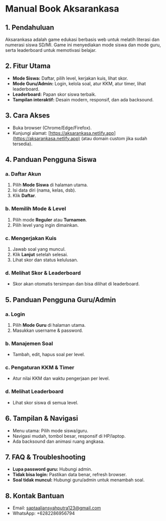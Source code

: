 # Manual Book Aksarankasa

## 1. Pendahuluan

Aksarankasa adalah game edukasi berbasis web untuk melatih literasi dan numerasi siswa SD/MI. Game ini menyediakan mode siswa dan mode guru, serta leaderboard untuk memotivasi belajar.

## 2. Fitur Utama

- **Mode Siswa:** Daftar, pilih level, kerjakan kuis, lihat skor.
- **Mode Guru/Admin:** Login, kelola soal, atur KKM, atur timer, lihat leaderboard.
- **Leaderboard:** Papan skor siswa terbaik.
- **Tampilan interaktif:** Desain modern, responsif, dan ada backsound.

## 3. Cara Akses

- Buka browser (Chrome/Edge/Firefox).
- Kunjungi alamat: [https://aksarankasa.netlify.app](https://aksarankasa.netlify.app) (atau domain custom jika sudah tersedia).

## 4. Panduan Pengguna Siswa

### a. Daftar Akun

1. Pilih **Mode Siswa** di halaman utama.
2. Isi data diri (nama, kelas, dsb).
3. Klik **Daftar**.

### b. Memilih Mode & Level

1. Pilih mode **Reguler** atau **Turnamen**.
2. Pilih level yang ingin dimainkan.

### c. Mengerjakan Kuis

1. Jawab soal yang muncul.
2. Klik **Lanjut** setelah selesai.
3. Lihat skor dan status kelulusan.

### d. Melihat Skor & Leaderboard

- Skor akan otomatis tersimpan dan bisa dilihat di leaderboard.

## 5. Panduan Pengguna Guru/Admin

### a. Login

1. Pilih **Mode Guru** di halaman utama.
2. Masukkan username & password.

### b. Manajemen Soal

- Tambah, edit, hapus soal per level.

### c. Pengaturan KKM & Timer

- Atur nilai KKM dan waktu pengerjaan per level.

### d. Melihat Leaderboard

- Lihat skor siswa di semua level.

## 6. Tampilan & Navigasi

- Menu utama: Pilih mode siswa/guru.
- Navigasi mudah, tombol besar, responsif di HP/laptop.
- Ada backsound dan animasi ruang angkasa.

## 7. FAQ & Troubleshooting

- **Lupa password guru:** Hubungi admin.
- **Tidak bisa login:** Pastikan data benar, refresh browser.
- **Soal tidak muncul:** Hubungi guru/admin untuk menambah soal.

## 8. Kontak Bantuan

- Email: saptaaliansyahputra123@gmail.com
- WhatsApp: +6282286956794
